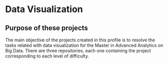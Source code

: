 # Data Visualization

## Purpose of these projects

The main objective of the projects created in this profile is to resolve the tasks related with data visualization for the Master in Advanced Analytics on Big Data.
There are three repositories, each one containing the project corresponding to each level of difficulty.